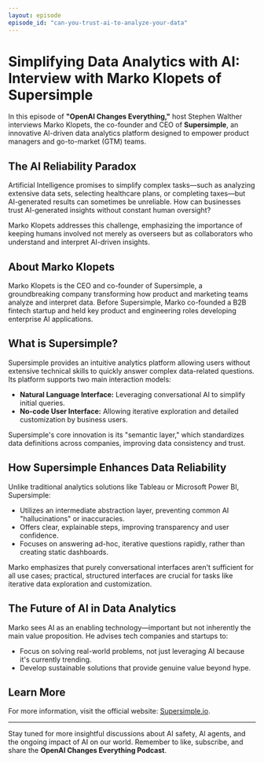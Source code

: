 ```yaml
---
layout: episode
episode_id: "can-you-trust-ai-to-analyze-your-data"
---
```


# Simplifying Data Analytics with AI: Interview with Marko Klopets of Supersimple

In this episode of **"OpenAI Changes Everything,"** host Stephen Walther interviews Marko Klopets, the co-founder and CEO of **Supersimple**, an innovative AI-driven data analytics platform designed to empower product managers and go-to-market (GTM) teams.

## The AI Reliability Paradox

Artificial Intelligence promises to simplify complex tasks—such as analyzing extensive data sets, selecting healthcare plans, or completing taxes—but AI-generated results can sometimes be unreliable. How can businesses trust AI-generated insights without constant human oversight?

Marko Klopets addresses this challenge, emphasizing the importance of keeping humans involved not merely as overseers but as collaborators who understand and interpret AI-driven insights.

## About Marko Klopets

Marko Klopets is the CEO and co-founder of Supersimple, a groundbreaking company transforming how product and marketing teams analyze and interpret data. Before Supersimple, Marko co-founded a B2B fintech startup and held key product and engineering roles developing enterprise AI applications.

## What is Supersimple?

Supersimple provides an intuitive analytics platform allowing users without extensive technical skills to quickly answer complex data-related questions. Its platform supports two main interaction models:

- **Natural Language Interface:** Leveraging conversational AI to simplify initial queries.
- **No-code User Interface:** Allowing iterative exploration and detailed customization by business users.

Supersimple's core innovation is its "semantic layer," which standardizes data definitions across companies, improving data consistency and trust.

## How Supersimple Enhances Data Reliability

Unlike traditional analytics solutions like Tableau or Microsoft Power BI, Supersimple:

- Utilizes an intermediate abstraction layer, preventing common AI "hallucinations" or inaccuracies.
- Offers clear, explainable steps, improving transparency and user confidence.
- Focuses on answering ad-hoc, iterative questions rapidly, rather than creating static dashboards.

Marko emphasizes that purely conversational interfaces aren't sufficient for all use cases; practical, structured interfaces are crucial for tasks like iterative data exploration and customization.

## The Future of AI in Data Analytics

Marko sees AI as an enabling technology—important but not inherently the main value proposition. He advises tech companies and startups to:

- Focus on solving real-world problems, not just leveraging AI because it's currently trending.
- Develop sustainable solutions that provide genuine value beyond hype.

## Learn More

For more information, visit the official website: [Supersimple.io](https://supersimple.io).

---

Stay tuned for more insightful discussions about AI safety, AI agents, and the ongoing impact of AI on our world. Remember to like, subscribe, and share the **OpenAI Changes Everything Podcast**.

